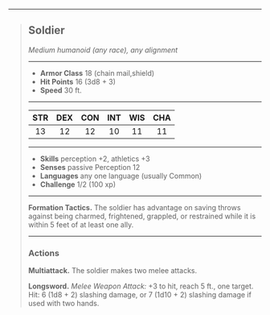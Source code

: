***
> ## Soldier
> *Medium humanoid (any race), any alignment*
> 
> ***
> 
> - **Armor Class** 18 (chain mail,shield)
> - **Hit Points** 16 (3d8 + 3)
> - **Speed** 30 ft.
> 
> ***
> 
> |STR|DEX|CON|INT|WIS|CHA|
> |:---:|:---:|:---:|:---:|:---:|:---:|
> |13|12|12|10|11|11|
> 
> ***
> 
> - **Skills** perception +2, athletics +3
> - **Senses** passive Perception 12
> - **Languages** any one language (usually Common)
> - **Challenge** 1/2 (100 xp)
> 
> ***
> 
> **Formation Tactics.** The soldier has advantage on saving throws against being charmed, frightened, grappled, or restrained while it is within 5 feet of at least one ally.
> 
> ***
> 
> ### Actions
> **Multiattack.** The soldier makes two melee attacks.
> 
> **Longsword.** *Melee Weapon Attack:* +3 to hit, reach 5 ft., one target. Hit: 6 (1d8 + 2) slashing damage, or 7 (1d10 + 2) slashing damage if used with two hands.